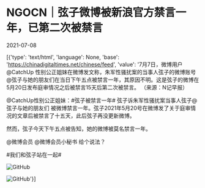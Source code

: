 # NGOCN｜弦子微博被新浪官方禁言一年，已第二次被禁言

2021-07-08

[{'type': 'text/html', 'language': None, 'base': 'https://chinadigitaltimes.net/chinese/feed', 'value': '7月7日，微博用户@CatchUp 性别公正姐妹在微博发文称，朱军性骚扰案的当事人弦子的微博账号@弦子与她的朋友们在当日下午五点被禁言一年，其原因不明。这是弦子的微博在5月20日发布庭审情况之后被禁言15天后第二次被禁言。 （来源：N记早报）



@CatchUp性别公正姐妹：#弦子被禁言一年# 弦子诉朱军性骚扰案当事人弦子@弦子与她的朋友们 被微博禁言一年。弦子2021年5月20号在微博发了关于庭审情况的文章后被禁言了十五天，此后弦子再没更新微博。

然而，弦子今天下午五点被告知，她的微博被莫名禁言一年。

@微博会员 @微博会员小秘书 给个说法？

#我们和弦子站在一起#



![GitHub](https://chinadigitaltimes.net/chinese/files/2021/07/image-1625744543796.png)

![GitHub](https://chinadigitaltimes.net/chinese/files/2021/07/image-1625744527502.png)'}]
